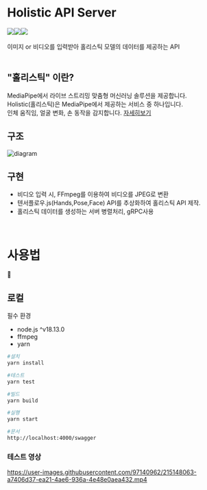 # Holistic API Server

<div style="display:flex;width:100%;">
<img src="https://img.shields.io/badge/node-white?style=flat&logo=Node.js&logoColor=#339933"/>
<img src="https://img.shields.io/badge/tfjs-white?style=flat&logo=TensorFlow&logoColor=#FF6F00"/>
<img src="https://img.shields.io/badge/gRPC-white?style=flat">
</div>

<br/>
이미지 or 비디오를 입력받아 홀리스틱 모델의 데이터를 제공하는 API

<br/>
<br/>

## "홀리스틱" 이란?

MediaPipe에서 라이브 스트리밍 맞춤형 머신러닝 솔루션을 제공합니다.  
Holistic(홀리스틱)은 MediaPipe에서 제공하는 서비스 중 하나입니다.  
인체 움직임, 얼굴 변화, 손 동작을 감지합니다. [자세히보기](https://google.github.io/mediapipe/solutions/holistic.html)

## 구조

![diagram](https://user-images.githubusercontent.com/97140962/215270620-aae3ba8d-61d6-4b11-aeb8-3a9a43c041b3.png)

## 구현

-   비디오 입력 시, FFmpeg를 이용하여 비디오를 JPEG로 변환
-   텐서플로우.js(Hands,Pose,Face) API를 추상화하여 홀리스틱 API 제작.
-   홀리스틱 데이터를 생성하는 서버 병렬처리, gRPC사용

<br/>

# 사용법

🙏


## 로컬

필수 환경

-   node.js ^v18.13.0
-   ffmpeg
-   yarn

```bash
#설치
yarn install

#테스트
yarn test

#빌드
yarn build

#실행
yarn start

#문서
http://localhost:4000/swagger
```

### 테스트 영상

https://user-images.githubusercontent.com/97140962/215148063-a7406d37-ea21-4ae6-936a-4e48e0aea432.mp4

